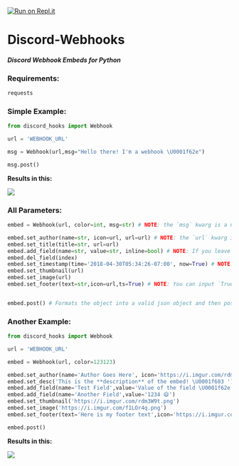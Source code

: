 [![Run on Repl.it](https://repl.it/badge/github/ReconCubed/discordpyhooks)](https://repl.it/github/ReconCubed/discordpyhooks)
# Discord-Webhooks
#### *Discord Webhook Embeds for Python*

### Requirements:
```py
requests
```

### Simple Example:
```py
from discord_hooks import Webhook

url = 'WEBHOOK_URL'

msg = Webhook(url,msg="Hello there! I'm a webhook \U0001f62e")

msg.post()
```
**Results in this:**

<img src='https://i.imgur.com/3acyaiy.png'>

### All Parameters:

```py
embed = Webhook(url, color=int, msg=str) # NOTE: the `msg` kwarg is a normal message.

embed.set_author(name=str, icon=url, url=url) # NOTE: the `url` kwarg is the url when you click on the author.
embed.set_title(title=str, url=url) 
embed.add_field(name=str, value=str, inline=bool) # NOTE: If you leave `inline` out, it defaults to `True`
embed.del_field(index)
embed.set_timestamp(time='2018-04-30T05:34:26-07:00', now=True) # NOTE: Set the timestamp to either a ISO 8601 timestamp, or simply use `now=True`, which uses current time
embed.set_thumbnail(url) 
embed.set_image(url)
embed.set_footer(text=str,icon=url,ts=True) # NOTE: You can input `True` (current time) or an int timestamp.


embed.post() # Formats the object into a valid json object and then posts it to the webhook url
```
### Another Example:
```py
from discord_hooks import Webhook

url = 'WEBHOOK_URL'

embed = Webhook(url, color=123123)

embed.set_author(name='Author Goes Here', icon='https://i.imgur.com/rdm3W9t.png')
embed.set_desc('This is the **description** of the embed! \U0001f603 ')
embed.add_field(name='Test Field',value='Value of the field \U0001f62e')
embed.add_field(name='Another Field',value='1234 😄')
embed.set_thumbnail('https://i.imgur.com/rdm3W9t.png')
embed.set_image('https://i.imgur.com/f1LOr4q.png')
embed.set_footer(text='Here is my footer text',icon='https://i.imgur.com/rdm3W9t.png',ts=True)

embed.post()
```
**Results in this:**

<img src='https://i.imgur.com/8Ms4OID.png'>

